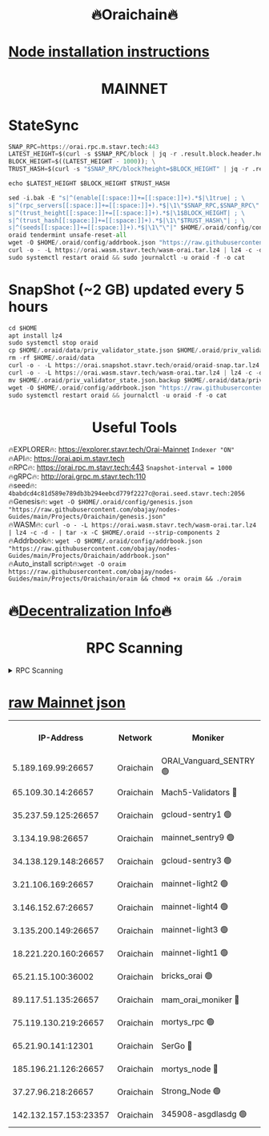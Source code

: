 <h1 align="center"> 🔥Oraichain🔥</h1>

[Node installation instructions](https://github.com/obajay/nodes-Guides/tree/main/Projects/Oraichain)
=
<h1 align="center"> MAINNET</h1>

# StateSync
```python
SNAP_RPC=https://orai.rpc.m.stavr.tech:443
LATEST_HEIGHT=$(curl -s $SNAP_RPC/block | jq -r .result.block.header.height); \
BLOCK_HEIGHT=$((LATEST_HEIGHT - 1000)); \
TRUST_HASH=$(curl -s "$SNAP_RPC/block?height=$BLOCK_HEIGHT" | jq -r .result.block_id.hash)

echo $LATEST_HEIGHT $BLOCK_HEIGHT $TRUST_HASH

sed -i.bak -E "s|^(enable[[:space:]]+=[[:space:]]+).*$|\1true| ; \
s|^(rpc_servers[[:space:]]+=[[:space:]]+).*$|\1\"$SNAP_RPC,$SNAP_RPC\"| ; \
s|^(trust_height[[:space:]]+=[[:space:]]+).*$|\1$BLOCK_HEIGHT| ; \
s|^(trust_hash[[:space:]]+=[[:space:]]+).*$|\1\"$TRUST_HASH\"| ; \
s|^(seeds[[:space:]]+=[[:space:]]+).*$|\1\"\"|" $HOME/.oraid/config/config.toml
oraid tendermint unsafe-reset-all
wget -O $HOME/.oraid/config/addrbook.json "https://raw.githubusercontent.com/obajay/nodes-Guides/main/Projects/Oraichain/addrbook.json"
curl -o - -L https://orai.wasm.stavr.tech/wasm-orai.tar.lz4 | lz4 -c -d - | tar -x -C $HOME/.oraid --strip-components 2
sudo systemctl restart oraid && sudo journalctl -u oraid -f -o cat
```
# SnapShot (~2 GB) updated every 5 hours
```python
cd $HOME
apt install lz4
sudo systemctl stop oraid
cp $HOME/.oraid/data/priv_validator_state.json $HOME/.oraid/priv_validator_state.json.backup
rm -rf $HOME/.oraid/data
curl -o - -L https://orai.snapshot.stavr.tech/oraid/oraid-snap.tar.lz4 | lz4 -c -d - | tar -x -C $HOME/.oraid --strip-components 2
curl -o - -L https://orai.wasm.stavr.tech/wasm-orai.tar.lz4 | lz4 -c -d - | tar -x -C $HOME/.oraid --strip-components 2
mv $HOME/.oraid/priv_validator_state.json.backup $HOME/.oraid/data/priv_validator_state.json
wget -O $HOME/.oraid/config/addrbook.json "https://raw.githubusercontent.com/obajay/nodes-Guides/main/Projects/Oraichain/addrbook.json"
sudo systemctl restart oraid && journalctl -u oraid -f -o cat
```

 <h1 align="center"> Useful Tools</h1>

🔥EXPLORER🔥:     https://explorer.stavr.tech/Orai-Mainnet        `Indexer "ON"` \
🔥API🔥:          https://orai.api.m.stavr.tech \
🔥RPC🔥:          https://orai.rpc.m.stavr.tech:443              `Snapshot-interval = 1000` \
🔥gRPC🔥:         http://orai.grpc.m.stavr.tech:110 \
🔥seed🔥:      `4babdcd4c81d589e789db3b294eebcd779f2227c@orai.seed.stavr.tech:2056` \
🔥Genesis🔥:   `wget -O $HOME/.oraid/config/genesis.json "https://raw.githubusercontent.com/obajay/nodes-Guides/main/Projects/Oraichain/genesis.json"` \
🔥WASM🔥:      `curl -o - -L https://orai.wasm.stavr.tech/wasm-orai.tar.lz4 | lz4 -c -d - | tar -x -C $HOME/.oraid --strip-components 2` \
🔥Addrbook🔥:  `wget -O $HOME/.oraid/config/addrbook.json "https://raw.githubusercontent.com/obajay/nodes-Guides/main/Projects/Oraichain/addrbook.json"` \
🔥Auto_install script🔥:`wget -O oraim https://raw.githubusercontent.com/obajay/nodes-Guides/main/Projects/Oraichain/oraim && chmod +x oraim && ./oraim`

🔥[Decentralization Info](https://github.com/obajay/StateSync-snapshots/tree/main/Projects/Oraichain/Decentralization)🔥
=
<h1 align="center"> RPC Scanning</h1>

<details>
<summary>RPC Scanning</summary>

<h2 align="center"> We scan nodes in real time every 4 hours. And we provide the final result of RPC endpoints.
We cannot influence the operation of these nodes in any way. </h2>


```python
If Voting Power is higher than 0 --> then the Node is a validator of the network and may be subject to attack and be a potential threat to the chain.
```
```python
We marked such validators with a red symbol
```

</details>

[raw Mainnet json](https://rpc-check.oraim.stavr.tech/oraim/rpc-oraim-result.json)
=


<table><tr><th>IP-Address</th><th>Network</th><th>Moniker</th><th>Latest Block Height</th><th>Earliest Block Height</th><th>Catching Up</th><th>Tx Index</th><th>Voting Power</th><th>Scan Time</th></tr><tr><td>5.189.169.99:26657</td><td>Oraichain</td><td>ORAI_Vanguard_SENTRY 🟢</td><td>16140112</td><td>0</td><td>False</td><td>on</td><td>0</td><td>2024-03-10T05:07:03.240748088UTC</td></tr><tr><td>65.109.30.14:26657</td><td>Oraichain</td><td>Mach5-Validators 🔴</td><td>16140123</td><td>0</td><td>False</td><td>off</td><td>644</td><td>2024-03-10T05:08:04.811661839UTC</td></tr><tr><td>35.237.59.125:26657</td><td>Oraichain</td><td>gcloud-sentry1 🟢</td><td>16140111</td><td>1</td><td>False</td><td>on</td><td>0</td><td>2024-03-10T05:07:00.448417013UTC</td></tr><tr><td>3.134.19.98:26657</td><td>Oraichain</td><td>mainnet_sentry9 🟢</td><td>16140118</td><td>1</td><td>False</td><td>on</td><td>0</td><td>2024-03-10T05:07:37.784500874UTC</td></tr><tr><td>34.138.129.148:26657</td><td>Oraichain</td><td>gcloud-sentry3 🟢</td><td>16140121</td><td>1</td><td>False</td><td>on</td><td>0</td><td>2024-03-10T05:07:52.711799374UTC</td></tr><tr><td>3.21.106.169:26657</td><td>Oraichain</td><td>mainnet-light2 🟢</td><td>16140116</td><td>15275144</td><td>False</td><td>on</td><td>0</td><td>2024-03-10T05:07:28.686731476UTC</td></tr><tr><td>3.146.152.67:26657</td><td>Oraichain</td><td>mainnet-light4 🟢</td><td>16140118</td><td>15275144</td><td>False</td><td>on</td><td>0</td><td>2024-03-10T05:07:40.508241442UTC</td></tr><tr><td>3.135.200.149:26657</td><td>Oraichain</td><td>mainnet-light3 🟢</td><td>16140119</td><td>15275144</td><td>False</td><td>on</td><td>0</td><td>2024-03-10T05:07:45.236139687UTC</td></tr><tr><td>18.221.220.160:26657</td><td>Oraichain</td><td>mainnet-light1 🟢</td><td>16140120</td><td>15643601</td><td>False</td><td>on</td><td>0</td><td>2024-03-10T05:07:49.992605717UTC</td></tr><tr><td>65.21.15.100:36002</td><td>Oraichain</td><td>bricks_orai 🟢</td><td>16140124</td><td>15848470</td><td>False</td><td>on</td><td>0</td><td>2024-03-10T05:08:09.365333119UTC</td></tr><tr><td>89.117.51.135:26657</td><td>Oraichain</td><td>mam_orai_moniker 🔴</td><td>16140111</td><td>15951001</td><td>False</td><td>on</td><td>5</td><td>2024-03-10T05:07:00.767060829UTC</td></tr><tr><td>75.119.130.219:26657</td><td>Oraichain</td><td>mortys_rpc 🟢</td><td>16140122</td><td>15960001</td><td>False</td><td>on</td><td>0</td><td>2024-03-10T05:08:00.120043129UTC</td></tr><tr><td>65.21.90.141:12301</td><td>Oraichain</td><td>SerGo 🔴</td><td>16140121</td><td>16040121</td><td>False</td><td>off</td><td>1</td><td>2024-03-10T05:07:57.187592856UTC</td></tr><tr><td>185.196.21.126:26657</td><td>Oraichain</td><td>mortys_node 🔴</td><td>16140112</td><td>16058801</td><td>False</td><td>on</td><td>168389</td><td>2024-03-10T05:07:03.503763470UTC</td></tr><tr><td>37.27.96.218:26657</td><td>Oraichain</td><td>Strong_Node 🟢</td><td>16140124</td><td>16086201</td><td>False</td><td>on</td><td>0</td><td>2024-03-10T05:08:11.758532539UTC</td></tr><tr><td>142.132.157.153:23357</td><td>Oraichain</td><td>345908-asgdlasdg 🟢</td><td>16140118</td><td>16103383</td><td>False</td><td>on</td><td>0</td><td>2024-03-10T05:07:37.135213105UTC</td></tr></table>
